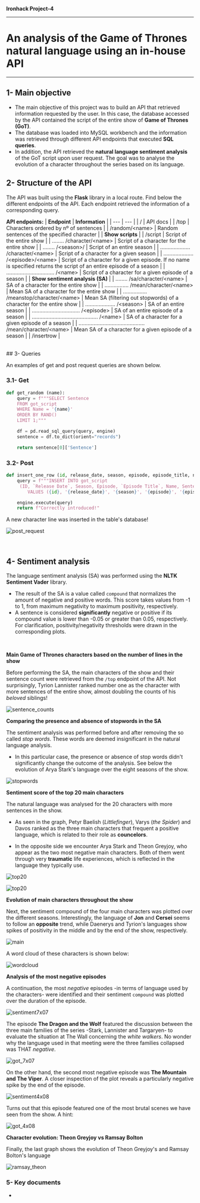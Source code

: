 **Ironhack Project-4**

---
# An analysis of the Game of Thrones natural language using an in-house API
---
## 1- Main objective
- The main objective of this project was to build an API that retrieved information requested by the user. In this case, the database accessed by the API contained the script of the entire show of **Game of Thrones (GoT)**. 
- The database was loaded into MySQL workbench and the information was retrieved through different API endpoints that executed **SQL queries**. 
- In addition, the API retrieved the **natural language sentiment analysis** of the GoT script upon user request. The goal was to analyse the evolution of a character throughout the series based on its language.

## 2- Structure of the API
The API was built using the **Flask** library in a local route. Find below the different endpoints of the API. Each endpoint retrieved the information of a corresponding query.  

**API endpoints:**
| **Endpoint** | **Information** |
| --- | --- |
| / | API docs |
| /top | Characters ordered by nº of sentences |
| /random/\<name> | Random sentences of the specified character |
| **Show scripts** | 
| /script | Script of the entire show |
| ........ /character/\<name> | Script of a character for the entire show |
| ........ /\<season>/ | Script of an entire season |
| .................... /character/\<name> | Script of a character for a given season |
| .................... /\<episode>/\<name> | Script of a character for a given episode. If no name is specified returns the script of an entire episode of a season |
| ................................ /\<name> | Script of a character for a given episode of a season |
| **Show sentiment analysis (SA)** |
| ........ /sa/character/\<name> | SA of a character for the entire show |
| ................ /mean/character/\<name> | Mean SA of a character for the entire show | 
| ................ /meanstop/character/\<name> | Mean SA (filtering out stopwords) of a character for the entire show |
| .................... /\<season> | SA of an entire season |
| ................................ /\<episode> | SA of an entire episode of a season |
| ............................................ /\<name> | SA of a character for a given episode of a season |
| ............................................ /mean/character/\<name> | Mean SA of a character for a given episode of a season |
| /insertrow |

<br>
## 3- Queries

An examples of get and post request queries are shown below.

### 3.1- Get

```python
def get_random (name):
    query = f"""SELECT Sentence 
    FROM got_script
    WHERE Name = '{name}'
    ORDER BY RAND()
    LIMIT 1;"""

    df = pd.read_sql_query(query, engine)
    sentence = df.to_dict(orient="records")

    return sentence[0]['Sentence']
```

### 3.2- Post

```python
def insert_one_row (id, release_date, season, episode, episode_title, name, sentence):
    query = f"""INSERT INTO got_script
     (ID, `Release Date`, Season, Episode, `Episode Title`, Name, Sentence) 
        VALUES ({id}, '{release_date}', '{season}', '{episode}', '{episode_title}', '{name}', '{sentence}');"""

    engine.execute(query)
    return f"Correctly introduced!"
```
A new character line was inserted in the table's database!


![post_request](images/post_request.jpg)

<br>

## 4- Sentiment analysis

The language sentiment analysis (SA) was performed using the **NLTK Sentiment Vader** library. 
- The result of the SA is a value called `compound` that normalizes the amount of negative and positive words. This score takes values from -1 to 1, from maximum negativity to maximum positivity, respectively. 
- A sentence is considered **significantly** negative or positive if its compound value is lower than -0.05 or greater than 0.05, respectively. For clarification, positivity/negativity thresholds were drawn in the corresponding plots.

<br>

**Main Game of Thrones characters based on the number of lines in the show**

Before performing the SA, the main characters of the show and their sentence count were retrieved from the `/top` endpoint of the API. Not surprisingly, Tyrion Lannister ranked number one as the character with more sentences of the entire show, almost doubling the counts of his *beloved* siblings!

![sentence_counts](images/sentences_counts.jpg)

**Comparing the presence and absence of stopwords in the SA**

The sentiment analysis was performed before and after removing the so called *stop words*. These words are deemed insignificant in the natural language analysis. 
- In this particular case, the presence or absence of stop words didn't significantly change the outcome of the analysis. See below the evolution of Arya Stark's language over the eight seasons of the show.

![stopwords](images/with_without_stopwords.jpg)

**Sentiment score of the top 20 main characters**

The natural language was analysed for the 20 characters with more sentences in the show. 

- As seen in the graph, Petyr Baelish (*Littlefinger*), Varys (*the Spider*) and Davos ranked as the three main characters that frequent a positive language, which is related to their role as **councelors**.  

- In the opposite side we encounter Arya Stark and Theon Greyjoy, who appear as the two most negative main characters. Both of them went through very **traumatic** life experiences, which is reflected in the language they typically use.

![top20](images/top20_compound.jpg)

![top20](images/top20_compound_wordcloud.jpg)

**Evolution of main characters throughout the show**

Next, the sentiment compound of the four main characters was plotted over the different seasons. Interestingly, the language of **Jon** and **Cersei** seems to follow an **opposite** trend, while Daenerys and Tyrion's languages show spikes of positivity in the middle and by the end of the show, respectively.

![main](images/main_characters_evolution.jpg)

A word cloud of these characters is shown below:

![wordcloud](images/wordcloud.jpg)

**Analysis of the most negative episodes**

A continuation, the most *negative* episodes -in terms of language used by the characters- were identified and their sentiment `compound` was plotted over the duration of the episode.

![sentiment7x07](src/tools/output/episode7x07.jpg)

The episode **The Dragon and the Wolf** featured the discussion between the three main families of the series -Stark, Lannister and Targaryen- to evaluate the situation at The Wall concerning the *white walkers*. No wonder why the language used in that meeting were the three families collapsed was THAT *negative*.

![got_7x07](images/Got_7x07.jpg)

On the other hand, the second most negative episode was **The Mountain and The Viper**. A closer inspection of the plot reveals a particularly negative spike by the end of the episode.

![sentiment4x08](images/Got_4x08_sentiment.jpg)

Turns out that this episode featured one of the most brutal scenes we have seen from the show. A hint:

![got_4x08](images/Got_4x08.jpg)

**Character evolution: Theon Greyjoy vs Ramsay Bolton**

Finally, the last graph shows the evolution of Theon Greyjoy's and Ramsay Bolton's language

![ramsay_theon](images/ramsay_theon.jpg)

### 5- Key documents

-
